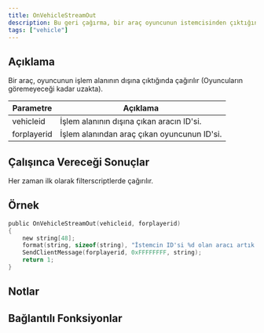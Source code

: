 ```yaml
---
title: OnVehicleStreamOut
description: Bu geri çağırma, bir araç oyuncunun istemcisinden çıktığında (göremeyeceği kadar uzakta olduğunda) çağrılır.
tags: ["vehicle"]
---
```


## Açıklama

Bir araç, oyuncunun işlem alanının dışına çıktığında çağırılır (Oyuncuların göremeyeceği kadar uzakta).

| Parametre        | Açıklama                                                     |
| ----------- | ------------------------------------------------------------ |
| vehicleid   | İşlem alanının dışına çıkan aracın ID'si.                    |
| forplayerid | İşlem alanından araç çıkan oyuncunun ID'si.                  |

## Çalışınca Vereceği Sonuçlar

Her zaman ilk olarak filterscriptlerde çağırılır.

## Örnek

```c
public OnVehicleStreamOut(vehicleid, forplayerid)
{
    new string[48];
    format(string, sizeof(string), "İstemcin ID'si %d olan aracı artık göremez.", vehicleid);
    SendClientMessage(forplayerid, 0xFFFFFFFF, string);
    return 1;
}
```

## Notlar

<TipNPCCallbacks />

## Bağlantılı Fonksiyonlar
